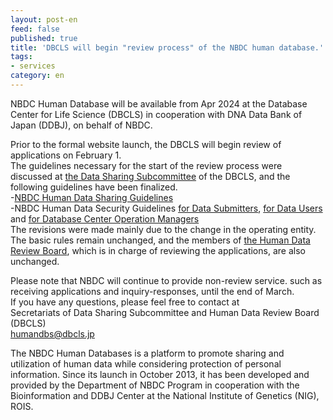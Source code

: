 ```yaml
---
layout: post-en
feed: false
published: true
title: 'DBCLS will begin "review process" of the NBDC human database.'
tags:
- services
category: en
---
```

NBDC Human Database  will be available from Apr 2024 at the Database Center for Life Science (DBCLS) in cooperation with DNA Data Bank of Japan (DDBJ), on behalf of NBDC.<br/>

Prior to the formal website launch, the DBCLS will begin review of applications on February 1.<br/>
The guidelines necessary for the start of the review process were discussed at [the Data Sharing Subcommittee](https://dbcls.rois.ac.jp/PDF/20240201DataSharingSubcommittee_en.pdf) of the DBCLS, and the following guidelines have been finalized.<br/>
-[NBDC Human Data Sharing Guidelines](https://dbcls.rois.ac.jp/PDF/20240201humandata_sharing_guidelines_en.pdf)<br/>
-NBDC Human Data Security Guidelines [for Data Submitters](https://dbcls.rois.ac.jp/PDF/20240201humandata_security_guidelines_submitters_en.pdf), [for Data Users](https://dbcls.rois.ac.jp/PDF/20240201humandata_security_guidelines_users_en.pdf) and [for Database Center Operation Managers](https://dbcls.rois.ac.jp/PDF/20240201humandata_security_guidelines_database_managers_en.pdf)<br/>
The revisions were made mainly due to the change in the operating entity. The basic rules remain unchanged, and the members of [the Human Data Review Board](https://dbcls.rois.ac.jp/PDF/20240201HumanDataReviewBoard_en.pdf), which is in charge of reviewing the applications, are also unchanged. <br/>

Please note that NBDC will continue to provide non-review service. such as receiving applications and inquiry-responses, until the end of March. <br/>
If you have any questions, please feel free to contact at <br/>
Secretariats of Data Sharing Subcommittee and Human Data Review Board (DBCLS)<br/>
[humandbs@dbcls.jp](humandbs@dbcls.jp)<br/>


The NBDC Human Databases is a platform to promote sharing and utilization of human data while considering protection of personal information. Since its launch in October 2013, it has been developed and provided by the Department of NBDC Program in cooperation with the Bioinformation and DDBJ Center at the National Institute of Genetics (NIG), ROIS.
